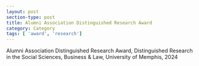 ```yaml
---
layout: post
section-type: post
title: Alumni Association Distinguished Research Award
category: Category
tags: [ 'award', 'research']
---
```

Alumni Association Distinguished Research Award, Distinguished Research in the Social Sciences, Business & Law, University of Memphis, 2024
